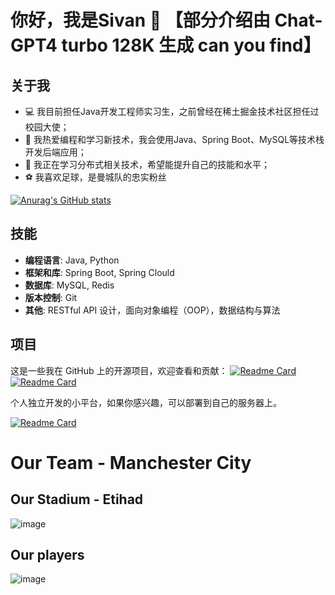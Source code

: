 # 你好，我是Sivan 👋 【部分介绍由 Chat-GPT4 turbo 128K 生成 can you find】

## 关于我

- 💻 我目前担任Java开发工程师实习生，之前曾经在稀土掘金技术社区担任过校园大使；
- 🚀 我热爱编程和学习新技术，我会使用Java、Spring Boot、MySQL等技术栈开发后端应用；
- 🌱 我正在学习分布式相关技术，希望能提升自己的技能和水平；
- ⚽ 我喜欢足球，是曼城队的忠实粉丝

[![Anurag's GitHub stats](https://github-readme-stats.vercel.app/api?username=xiaoxinxing66&count_private=true&show_icons=true&theme=radical)](https://github.com/anuraghazra/github-readme-stats)


## 技能

- **编程语言**: Java, Python
- **框架和库**: Spring Boot, Spring Clould
- **数据库**: MySQL, Redis
- **版本控制**: Git
- **其他**: RESTful API 设计，面向对象编程（OOP），数据结构与算法

## 项目

这是一些我在 GitHub 上的开源项目，欢迎查看和贡献：
[![Readme Card](https://github-readme-stats.vercel.app/api/pin/?username=xiaoxinxing66&repo=Sivan_Cache)](https://github.com/anuraghazra/github-readme-stats)
[![Readme Card](https://github-readme-stats.vercel.app/api/pin/?username=xiaoxinxing66&repo=MealMate)](https://github.com/anuraghazra/github-readme-stats)

个人独立开发的小平台，如果你感兴趣，可以部署到自己的服务器上。

[![Readme Card](https://github-readme-stats.vercel.app/api/pin/?username=xiaoxinxing66&repo=Campus_communication_platform)](https://github.com/anuraghazra/github-readme-stats)


# Our Team - Manchester City

## Our Stadium - Etihad

![image](https://github.com/xiaoxinxing66/xiaoxinxing66/assets/93857716/3dc8cc6b-9c1b-477e-ba76-24f11aa42920)


## Our players
![image](https://github.com/xiaoxinxing66/xiaoxinxing66/assets/93857716/bc177d04-2244-4be5-bc73-76eed3e91f0f)
